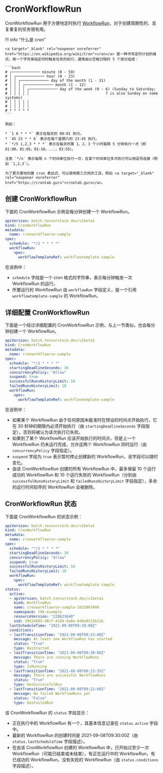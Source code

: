 # CronWorkflowRun

CronWorkflowRun 用于方便地定时执行 [WorkflowRun](./workflowrun.md)，对于创建周期性的、反复重复的任务很有用。

!!! info "什么是 cron"

    <a target="_blank" rel="noopener noreferrer" href="https://en.wikipedia.org/wiki/Cron">cron</a> 是一种书写定时计划的格式，用一个字符串指定何时触发任务的执行，通常由以空格分隔的 5 个部分组成：

    ```bash
    # ┌───────────── minute (0 - 59)
    # │ ┌───────────── hour (0 - 23)
    # │ │ ┌───────────── day of the month (1 - 31)
    # │ │ │ ┌───────────── month (1 - 12)
    # │ │ │ │ ┌───────────── day of the week (0 - 6) (Sunday to Saturday;
    # │ │ │ │ │                                   7 is also Sunday on some systems)
    # │ │ │ │ │
    # │ │ │ │ │
    # * * * * *
    ```

    例如：

    * `1 0 * * *` 表示在每天的 00:01 执行。
    * `45 23 * * 6` 表示在每个星期六的 23:45 执行。
    * `*/5 1,2,3 * * *` 表示在每天的第 1、2、3 个小时每隔 5 分钟执行一次（即 01:00，01:05，01:10，...，03:55）。

    注意 `*/n` 表示每隔 n 个时间单位执行一次，在某个时间单位多次执行可以用逗号连接（例如 `1,2,3`）。

    为了更方便地创建 cron 表达式，可以使用第三方网页工具，例如 <a target="_blank" rel="noopener noreferrer" href="https://crontab.guru">crontab.guru</a>。


## 创建 CronWorkflowRun

下面的 CronWorkflowRun 示例会每分钟创建一个 WorkflowRun。

```yaml
apiVersion: batch.tensorstack.dev/v1beta1
kind: CronWorkflowRun
metadata:
  name: cronworkflowrun-sample
spec:
  schedule: "*/1 * * * *"
  workflowRun:
    spec:
      workflowTemplateRef: workflowtemplate-sample
```

在该例中：

* `schedule` 字段是一个 cron 格式的字符串，表示每分钟触发一次 WorkflowRun 的运行。
* 所要运行的 WorkflowRun 由 `workflowRun` 字段定义，是一个引用 `workflowtemplate-sample` 的 WorkflowRun。

## 详细配置 CronWorkflowRun

下面是一个经过详细配置的 CronWorkflowRun 示例，与上一节类似，也会每分钟创建一个 WorkflowRun。

```yaml
apiVersion: batch.tensorstack.dev/v1beta1
kind: CronWorkflowRun
metadata:
  name: cronworkflowrun-sample
spec:
  schedule: "*/1 * * * *"
  startingDeadlineSeconds: 30
  concurrencyPolicy: "Allow"
  suspend: true
  successfulRunsHistoryLimit: 10
  failedRunsHistoryLimit: 10
  workflowRun:
    spec:
      workflowTemplateRef: workflowtemplate-sample
```

在该例中：

* 如果某个 WorkflowRun 由于任何原因未能准时在预设的时间点开始执行，它在 30 秒钟的期限内必须开始执行（由 `startingDeadlineSeconds` 字段指定），否则将被认为该次执行已失败。
* 如果到了某个 WorkflowRun 应该开始执行的时间点，但是上一个 WorkflowRun 仍未运行完成，允许这两个 WorkflowRun 同时运行（由 `concurrencyPolicy` 字段指定）。
* `suspend` 字段为 `true` 表示暂时停止创建新的 WorkflowRun，该字段可以随时变化。
* 由该 CronWorkflowRun 创建的所有 WorkflowRun 中，最多保留 10 个运行成功的 WorkflowRun 和 10 个运行失败的 WorkflowRun（分别由 `successfulRunsHistoryLimit` 和 `failedRunsHistoryLimit` 字段指定），多余的运行时间较早的 WorkflowRun 会被删除。

## CronWorkflowRun 状态

下面是 CronWorkflowRun 的状态示例：

```yaml
apiVersion: batch.tensorstack.dev/v1beta1
kind: CronWorkflowRun
metadata:
  name: cronworkflowrun-sample
spec:
  schedule: "*/1 * * * *"
  startingDeadlineSeconds: 30
  concurrencyPolicy: "Allow"
  suspend: true
  successfulRunsHistoryLimit: 10
  failedRunsHistoryLimit: 10
  workflowRun:
    spec:
      workflowTemplateRef: workflowtemplate-sample
status:
  active:
  - apiVersion: batch.tensorstack.dev/v1beta1
    kind: WorkflowRun
    name: cronworkflowrun-sample-1631093400
    namespace: t9k-example
    resourceVersion: "220623640"
    uid: 39634803-d8cf-41d4-8a8e-649e0133b11b
  lastScheduleTime: "2021-09-08T09:30:00Z"
  conditions:
  - lastTransitionTime: "2021-09-08T09:23:00Z"
    message: At least one WorkflowRun has started
    status: "True"
    type: HasStarted
  - lastTransitionTime: "2021-09-08T09:30:00Z"
    message: There are running WorkflowRuns
    status: "True"
    type: IsRunning
  - lastTransitionTime: "2021-09-08T09:23:35Z"
    message: There are successful WorkflowRuns
    status: "True"
    type: HasSuccessfulRun
  - lastTransitionTime: "2021-09-08T09:22:08Z"
    message: No failed WorkflowRuns yet
    status: "False"
    type: HasFailedRun
```

该 CronWorkflowRun 的 `status` 字段显示：

* 正在执行中的 WorkflowRun 有一个，其基本信息记录在 `status.active` 字段中。
* 最新的 WorkflowRun 的创建时间是 2021-09-08T09:30:00Z（由 `status.lastScheduleTime` 字段描述）。
* 在由该 CronWorkflowRun 创建的 WorkflowRun 中，已开始过至少一次 WorkflowRun（可能已结束或未结束），有正在运行中的 WorkflowRun，有已成功的 WorkflowRun，没有失败的 WorkflowRun（由 `status.conditions` 字段描述）。

